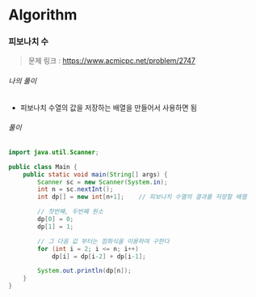 # Algorithm

### 피보나치 수

> 문제 링크 : https://www.acmicpc.net/problem/2747



###### 나의 풀이

* 피보나치 수열의 값을 저장하는 배열을 만들어서 사용하면 됨




###### 풀이

~~~java
import java.util.Scanner;

public class Main {
    public static void main(String[] args) {
        Scanner sc = new Scanner(System.in);
        int n = sc.nextInt();
        int dp[] = new int[n+1];    // 피보나치 수열의 결과를 저장할 배열

        // 첫번째, 두번째 원소
        dp[0] = 0;
        dp[1] = 1;

        // 그 다음 값 부터는 점화식을 이용하여 구한다
        for (int i = 2; i <= n; i++)
            dp[i] = dp[i-2] + dp[i-1];

        System.out.println(dp[n]);
    }
}
~~~